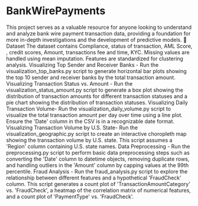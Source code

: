 # BankWirePayments
This project serves as a valuable resource for anyone looking to understand and analyze bank wire payment transaction data, providing a foundation for more in-depth investigations and the development of predictive models.
📂 Dataset The dataset contains Compliance, status of transaction, AML Score, , credit scores, Amount, transactions fee and time, KYC. Missing values are handled using mean imputation. Features are standardized for clustering analysis.
Visualizing Top Sender and Receiver Banks - Run the visualization_top_banks.py script to generate horizontal bar plots showing the top 10 sender and receiver banks by the total transaction amount.
Visualizing Transaction Status vs. Amount - Run the visualization_status_amount.py script to generate a box plot showing the distribution of transaction amounts for different transaction statuses and a pie chart showing the distribution of transaction statuses.
Visualizing Daily Transaction Volume- Run the visualization_daily_volume.py script to visualize the total transaction amount per day over time using a line plot. Ensure the 'Date' column in the CSV is in a recognizable date format.
Visualizing Transaction Volume by U.S. State- Run the visualization_geographic.py script to create an interactive choropleth map showing the transaction volume by U.S. state. This script assumes a 'Region' column containing U.S. state names.
Data Preprocessing - Run the preprocessing.py script to perform basic data preprocessing steps such as converting the 'Date' column to datetime objects, removing duplicate rows, and handling outliers in the 'Amount' column by capping values at the 99th percentile.
Fraud Analysis - Run the fraud_analysis.py script to explore the relationship between different features and a hypothetical 'FraudCheck' column. This script generates a count plot of 'TransactionAmountCategory' vs. 'FraudCheck', a heatmap of the correlation matrix of numerical features, and a count plot of 'PaymentType' vs. 'FraudCheck'. 
